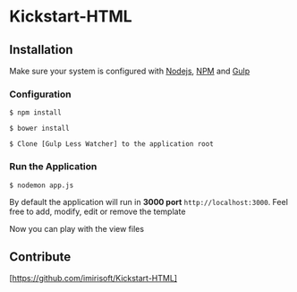 # Kickstart-HTML

## Installation

Make sure your system is configured with [Nodejs], [NPM] and [Gulp]

### Configuration

```
$ npm install
```
```
$ bower install
```
```
$ Clone [Gulp Less Watcher] to the application root
```

### Run the Application
```
$ nodemon app.js
```

By default the application will run in **3000 port** ```http://localhost:3000```. Feel free to add, modify, edit or remove the template

Now you can play with the view files

## Contribute
[https://github.com/imirisoft/Kickstart-HTML]

[Nodejs]: <https://nodejs.org>
[NPM]: <https://www.npmjs.com/>
[Gulp]: <http://gulpjs.com/>
[Gulp Less Watcher]: <https://github.com/imirisoft/Gulp-Less-Watcher>
[https://github.com/imirisoft/Kickstart-HTML]: <https://github.com/imirisoft/Kickstart-HTML>